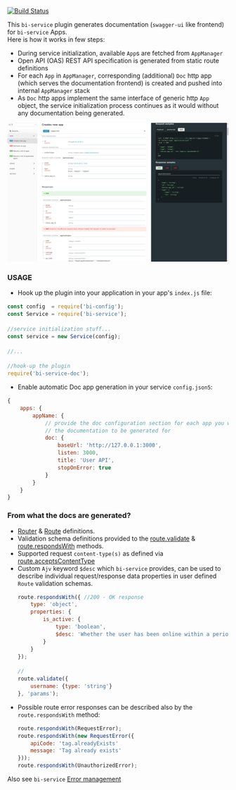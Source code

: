 [![Build Status](https://travis-ci.org/BohemiaInteractive/bi-service-doc.svg?branch=master)](https://travis-ci.org/BohemiaInteractive/bi-service-doc)   

This `bi-service` plugin generates documentation (`swagger-ui` like frontend) for `bi-service` Apps.  
Here is how it works in few steps:

* During service initialization, available `App`s are fetched from `AppManager`
* Open API (OAS) REST API specification is generated from static route definitions
* For each `App` in `AppManager`, corresponding (additional) `Doc` http app (which serves  the documentation frontend) is created and pushed into internal `AppManager` stack
* As `Doc` http apps implement the same interface of generic http `App` object, the service initialization process continues as it would without any documentation being generated.

![OpenAPI front-end screenshot](/public/openAPI-frontend.png?raw=true)

### USAGE

* Hook up the plugin into your application in your app's `index.js` file:

```javascript
const config  = require('bi-config');
const Service = require('bi-service');

//service initialization stuff...
const service = new Service(config);

//...

//hook-up the plugin
require('bi-service-doc');
```

* Enable automatic Doc app generation in your service `config.json5`:

```javascript
{
    apps: {
        appName: {
            // provide the doc configuration section for each app you want
            // the documentation to be generated for
            doc: {
                baseUrl: 'http://127.0.0.1:3000',
                listen: 3000,
                title: 'User API',
                stopOnError: true
            }
        }
    }
}
```

### From what the docs are generated?

- [Router](https://bohemiainteractive.github.io/bi-service/Router.html) & [Route](https://bohemiainteractive.github.io/bi-service/Route.html) definitions.
- Validation schema definitions provided to the [route.validate](https://bohemiainteractive.github.io/bi-service/Route.html#validate) & [route.respondsWith](https://bohemiainteractive.github.io/bi-service/Route.html#respondsWith) methods.
- Supported request `content-type(s)` as defined via [route.acceptsContentType](https://bohemiainteractive.github.io/bi-service/Route.html#acceptsContentType)
- Custom `Ajv` keyword `$desc` which `bi-service` provides, can be used to describe individual request/response data properties in user defined `Route` validation schemas.
    ```javascript
    route.respondsWith({ //200 - OK response
        type: 'object',
        properties: {
            is_active: {
                type: 'boolean',
                $desc: 'Whether the user has been online within a period of last 7 days'
            }
        }
    });

    //
    route.validate({
        username: {type: 'string'}
    }, 'params');
    ```
- Possible route error responses can be described also by the `route.respondsWith` method:
    ```javascript
    route.respondsWith(RequestError);
    route.respondsWith(new RequestError({
        apiCode: 'tag.alreadyExists'
        message: 'Tag already exists'
    }));
    route.respondsWith(UnauthorizedError);
    ```

Also see `bi-service` [Error management](https://bohemiainteractive.github.io/bi-service/tutorial-1b.ErrorManagement.html)

